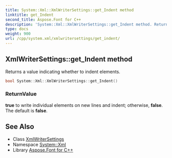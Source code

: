 ```yaml
---
title: System::Xml::XmlWriterSettings::get_Indent method
linktitle: get_Indent
second_title: Aspose.Font for C++
description: 'System::Xml::XmlWriterSettings::get_Indent method. Returns a value indicating whether to indent elements in C++.'
type: docs
weight: 900
url: /cpp/system.xml/xmlwritersettings/get_indent/
---
```

## XmlWriterSettings::get_Indent method


Returns a value indicating whether to indent elements.

```cpp
bool System::Xml::XmlWriterSettings::get_Indent()
```


### ReturnValue

**true** to write individual elements on new lines and indent; otherwise, **false**. The default is **false**.

## See Also

* Class [XmlWriterSettings](../)
* Namespace [System::Xml](../../)
* Library [Aspose.Font for C++](../../../)
